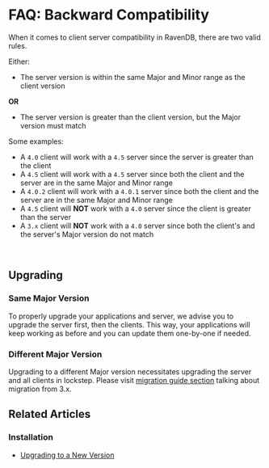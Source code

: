 # FAQ: Backward Compatibility

When it comes to client server compatibility in RavenDB, there are two valid rules. 

Either:

 * The server version is within the same Major and Minor range as the client version

**OR**

 * The server version is greater than the client version, but the Major version must match

Some examples:

 * A `4.0` client will work with a `4.5` server since the server is greater than the client
 * A `4.5` client will work with a `4.5` server since both the client and the server are in the same Major and Minor range
 * A `4.0.2` client will work with a `4.0.1` server since both the client and the server are in the same Major and Minor range
 * A `4.5` client will **NOT** work with a `4.0` server since the client is greater than the server
 * A `3.x` client will **NOT** work with a `4.0` server since both the client's and the server's Major version do not match

 <br />

## Upgrading

### Same Major Version

To properly upgrade your applications and server, we advise you to upgrade the server first, then the clients. This way, your applications will keep working as before and you can update them one-by-one if needed.

### Different Major Version

Upgrading to a different Major version necessitates upgrading the server and all clients in lockstep. Please visit [migration guide section](../../migration/client-api/introduction) talking about migration from 3.x.

## Related Articles

### Installation

- [Upgrading to a New Version](../../start/installation/upgrading-to-new-version)
